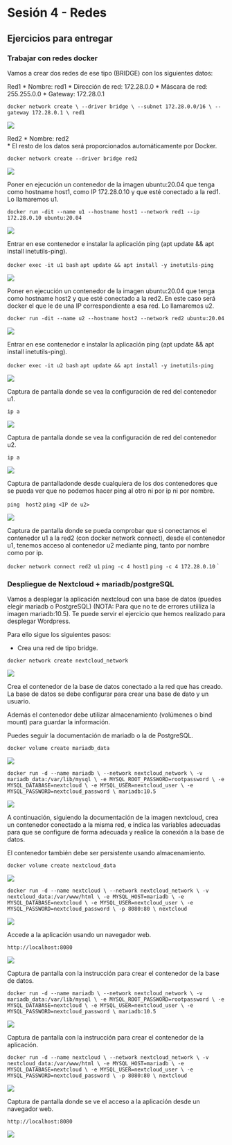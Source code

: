 # Sesión 4 - Redes

## Ejercicios para entregar

### Trabajar con redes docker 

Vamos a crear dos redes de ese tipo (BRIDGE) con los siguientes datos:

Red1
    * Nombre: red1
    * Dirección de red: 172.28.0.0
    * Máscara de red: 255.255.0.0
    * Gateway: 172.28.0.1

`docker network create \
  --driver bridge \
  --subnet 172.28.0.0/16 \
  --gateway 172.28.0.1 \
  red1`

![](/Images/img.png)

Red2
    * Nombre: red2    
    * El resto de los datos será proporcionados automáticamente por Docker.

`docker network create --driver bridge red2`

![](/Images/img.png)

Poner en ejecución un contenedor de la imagen ubuntu:20.04 que tenga como hostname host1, como IP 172.28.0.10 y que esté conectado a la red1. Lo llamaremos u1.

`docker run -dit --name u1 --hostname host1 --network red1 --ip 172.28.0.10 ubuntu:20.04`

![](/Images/img.png)

Entrar en ese contenedor e instalar la aplicación ping (apt update && apt install inetutils-ping).

`docker exec -it u1 bash`
`apt update && apt install -y inetutils-ping`

![](/Images/img.png)
    
Poner en ejecución un contenedor de la imagen ubuntu:20.04 que tenga como hostname host2 y que esté conectado a la red2. En este caso será docker el que le de una IP correspondiente a esa red. Lo llamaremos u2.

`docker run -dit --name u2 --hostname host2 --network red2 ubuntu:20.04`

![](/Images/img.png)
    
Entrar en ese contenedor e instalar la aplicación ping (apt update && apt install inetutils-ping).

`docker exec -it u2 bash`
`apt update && apt install -y inetutils-ping`

![](/Images/img.png)


Captura de pantalla donde se vea la configuración de red del contenedor u1.

`ip a`

![](/Images/img.png)

Captura de pantalla donde se vea la configuración de red del contenedor u2.

`ip a`

![](/Images/img.png)

Captura de pantalladonde desde cualquiera de los dos contenedores que se pueda ver que no podemos hacer ping al otro ni por ip ni por nombre.

`ping  host2`
`ping <IP de u2>`

![](/Images/img.png)

Captura de pantalla donde se pueda comprobar que si conectamos el contenedor u1 a la red2 (con docker network connect), desde el contenedor u1, tenemos acceso al contenedor u2 mediante ping, tanto por nombre como por ip.

`docker network connect red2 u1`
`ping -c 4 host1`
`ping -c 4 172.28.0.10`
`


### Despliegue de Nextcloud + mariadb/postgreSQL

Vamos a desplegar la aplicación nextcloud con una base de datos (puedes elegir mariadb o PostgreSQL) (NOTA: Para que no te de errores utiiliza la imagen mariadb:10.5). Te puede servir el ejercicio que hemos realizado para desplegar Wordpress. 

Para ello sigue los siguientes pasos:

- Crea una red de tipo bridge.

`docker network create nextcloud_network`

![](/Images/img.png)

Crea el contenedor de la base de datos conectado a la red que has creado. La base de datos se debe configurar para crear una base de dato y un usuario. 

Además el contenedor debe utilizar almacenamiento (volúmenes o bind mount) para guardar la información. 

Puedes seguir la documentación de mariadb o la de PostgreSQL.

`docker volume create mariadb_data`

![](/Images/img.png)

`docker run -d --name mariadb \
  --network nextcloud_network \
  -v mariadb_data:/var/lib/mysql \
  -e MYSQL_ROOT_PASSWORD=rootpassword \
  -e MYSQL_DATABASE=nextcloud \
  -e MYSQL_USER=nextcloud_user \
  -e MYSQL_PASSWORD=nextcloud_password \
  mariadb:10.5`

![](/Images/img.png)

A continuación, siguiendo la documentación de la imagen nextcloud, crea un contenedor conectado a la misma red, e indica las variables adecuadas para que se configure de forma adecuada y realice la conexión a la base de datos. 

El contenedor también debe ser persistente usando almacenamiento.

`docker volume create nextcloud_data`

![](/Images/img.png)

`docker run -d --name nextcloud \
  --network nextcloud_network \
  -v nextcloud_data:/var/www/html \
  -e MYSQL_HOST=mariadb \
  -e MYSQL_DATABASE=nextcloud \
  -e MYSQL_USER=nextcloud_user \
  -e MYSQL_PASSWORD=nextcloud_password \
  -p 8080:80 \
  nextcloud`

![](/Images/img.png)

Accede a la aplicación usando un navegador web.

`http://localhost:8080`

![](/Images/img.png)


Captura de pantalla con la instrucción para crear el contenedor de la base de datos.

`docker run -d --name mariadb \
  --network nextcloud_network \
  -v mariadb_data:/var/lib/mysql \
  -e MYSQL_ROOT_PASSWORD=rootpassword \
  -e MYSQL_DATABASE=nextcloud \
  -e MYSQL_USER=nextcloud_user \
  -e MYSQL_PASSWORD=nextcloud_password \
  mariadb:10.5`

![](/Images/img.png)


Captura de pantalla con la instrucción para crear el contenedor de la aplicación.

`docker run -d --name nextcloud \
  --network nextcloud_network \
  -v nextcloud_data:/var/www/html \
  -e MYSQL_HOST=mariadb \
  -e MYSQL_DATABASE=nextcloud \
  -e MYSQL_USER=nextcloud_user \
  -e MYSQL_PASSWORD=nextcloud_password \
  -p 8080:80 \
  nextcloud`

![](/Images/img.png)


Captura de pantalla donde se ve el acceso a la aplicación desde un navegador web.

`http://localhost:8080`

![](/Images/img.png)
